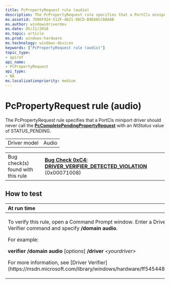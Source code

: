 ```yaml
---
title: PcPropertyRequest rule (audio)
description: The PcPropertyRequest rule specifies that a PortCls miniport driver should never call the PcCompletePendingPropertyRequest with an NtStatus value of STATUS\_PENDING.
ms.assetid: 7D06F924-512F-4D21-98CD-B9E60CC8A6AB
ms.author: windowsdriverdev
ms.date: 05/21/2018
ms.topic: article
ms.prod: windows-hardware
ms.technology: windows-devices
keywords: ["PcPropertyRequest rule (audio)"]
topic_type:
- apiref
api_name:
- PcPropertyRequest
api_type:
- NA
ms.localizationpriority: medium
---
```


# PcPropertyRequest rule (audio)


The PcPropertyRequest rule specifies that a PortCls miniport driver should never call the [**PcCompletePendingPropertyRequest**](https://msdn.microsoft.com/library/windows/hardware/ff537687) with an *NtStatus* value of STATUS\_PENDING.

|              |       |
|--------------|-------|
| Driver model | Audio |

|                                   |                                                                                                                                       |
|-----------------------------------|---------------------------------------------------------------------------------------------------------------------------------------|
| Bug check(s) found with this rule | [**Bug Check 0xC4: DRIVER\_VERIFIER\_DETECTED\_VIOLATION**](https://msdn.microsoft.com/library/windows/hardware/ff560187) (0x00071008) |

How to test
-----------

<table>
<colgroup>
<col width="100%" />
</colgroup>
<thead>
<tr class="header">
<th align="left">At run time</th>
</tr>
</thead>
<tbody>
<tr class="odd">
<td align="left"><p>To verify this rule, open a Command Prompt window. Enter a Driver Verifier command and specify <strong>/domain audio</strong>.</p>
<p>For example:</p>
<p><strong>verifier /domain audio</strong> [<em>options</em>] <strong>/driver</strong> <em>&lt;yourdriver&gt;</em></p>
<p>For more information, see [Driver Verifier](https://msdn.microsoft.com/library/windows/hardware/ff545448).</p></td>
</tr>
</tbody>
</table>

 

 

 





